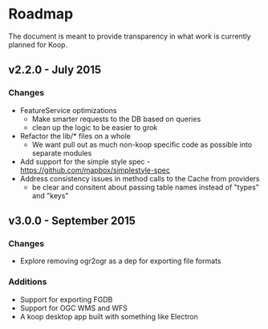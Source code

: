 # Roadmap
The document is meant to provide transparency in what work is currently planned for Koop.

## v2.2.0 - July 2015
### Changes 
* FeatureService optimizations 
  * Make smarter requests to the DB based on queries 
  * clean up the logic to be easier to grok
* Refactor the lib/* files on a whole
  - We want pull out as much non-koop specific code as possible into separate modules
* Add support for the simple style spec - https://github.com/mapbox/simplestyle-spec
* Address consistency issues in method calls to the Cache from providers 
  - be clear and consitent about passing table names instead of "types" and "keys"

## v3.0.0 - September 2015
### Changes 
* Explore removing ogr2ogr as a dep for exporting file formats
### Additions 
* Support for exporting FGDB
* Support for OGC WMS and WFS 
* A koop desktop app built with something like Electron

